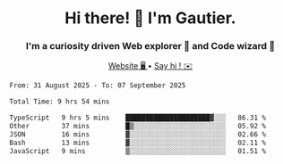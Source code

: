 <h1 align="center">Hi there! 👋 I'm Gautier.</h1>
<h3 align="center">I'm a curiosity driven Web explorer 🚀 and Code wizard 🧙</h3>

<p align="center">
  <a href="https://xisabla.github.io/">Website 🖥️ </a> •
  <a href="mailto:xisabla.dev@gmail.com">Say hi ! ✉️</a>
</p>

<!--START_SECTION:waka-->

```txt
From: 31 August 2025 - To: 07 September 2025

Total Time: 9 hrs 54 mins

TypeScript   9 hrs 5 mins    █████████████████████▓░░░   86.31 %
Other        37 mins         █▒░░░░░░░░░░░░░░░░░░░░░░░   05.92 %
JSON         16 mins         ▓░░░░░░░░░░░░░░░░░░░░░░░░   02.66 %
Bash         13 mins         ▓░░░░░░░░░░░░░░░░░░░░░░░░   02.11 %
JavaScript   9 mins          ▒░░░░░░░░░░░░░░░░░░░░░░░░   01.51 %
```

<!--END_SECTION:waka-->
